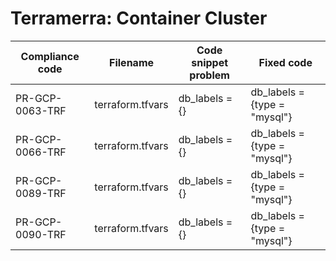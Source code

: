 # Terramerra: Container Cluster

Compliance code | Filename       | Code snippet problem           | Fixed code
----------------|----------------|--------------------------------|-----------------------------------
PR-GCP-0063-TRF |terraform.tfvars|db_labels = {}                  |db_labels = {type = "mysql"}
PR-GCP-0066-TRF |terraform.tfvars|db_labels = {}                  |db_labels = {type = "mysql"}
PR-GCP-0089-TRF |terraform.tfvars|db_labels = {}                  |db_labels = {type = "mysql"}
PR-GCP-0090-TRF |terraform.tfvars|db_labels = {}                  |db_labels = {type = "mysql"}
